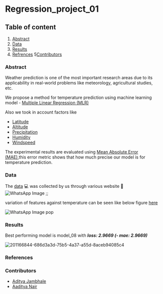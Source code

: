 # Regression_project_01

## Table of content
1. [Abstract](https://github.com/Chandu106/Regression_project_01/blob/main/README.md#abstract)
2. [Data](https://github.com/Chandu106/Regression_project_01/blob/main/README.md#data)
3. [Results](https://github.com/Chandu106/Regression_project_01/blob/main/README.md#results)
4. [Refrences](https://github.com/Chandu106/Regression_project_01/blob/main/README.md#references) 
5[Contributors](https://github.com/Chandu106/Regression_project_01/blob/main/README.md#contributors)
### Abstract
Weather prediction is one of the most important research areas due to its applicability in real-world problems like meteorology, agricultural studies, etc.

We propose a method for temperature prediction using machine learning model - [Multiple Linear Regression (MLR)](https://en.wikipedia.org/wiki/Linear_regression)

 Also we took in account factors like 
* [Latitude](https://en.wikipedia.org/wiki/Latitude)
* [Altitude](https://en.wikipedia.org/wiki/Altitude)
* [Precipitation](https://en.wikipedia.org/wiki/Precipitation)
* [Humidity](https://en.wikipedia.org/wiki/Humidity)
* [Windspeed](https://en.wikipedia.org/wiki/Windspeed)

The experimental results are evaluated using  [Mean Absolute Error (MAE)](),this error metric shows that how much precise our model is for temperature prediction.

### Data

The [data](https://github.com/Chandu106/Regression_project_01/blob/main/thermodynamics_csv01_02.csv) :computer: was collected by us through various website :scroll:
![WhatsApp Image ;;](https://user-images.githubusercontent.com/116875885/203907546-2ea4c577-6d38-4407-b1c8-497f48635a77.jpeg)

variation of features against temperature can be seen like below figure [here](https://github.com/Chandu106/Regression_project_01/blob/main/Data_Graphs.ipynb)

![WhatsApp Image pop](https://user-images.githubusercontent.com/116875885/203907605-ba709c6b-9bf9-47e5-bcab-221bd0d5ef94.jpeg)




### Results

Best performing model is model_08 with **_loss: 2.9669 (- mae: 2.9669)_**

![201166844-686d3a3d-75b5-4a37-a55d-8aceb94085c4](https://user-images.githubusercontent.com/116875885/203907650-a8f787d3-86cc-40a4-855e-df2723670bff.jpeg)



### References


### Contributors
* [Aditya Jambhale](https://github.com/adijams01)
* [Aaditya Nair](https://github.com/ad5454)
